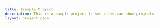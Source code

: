 ```yaml
---
title: Example Project
description: This is a sample project to see if we can show projects
layout: project_page
---
```

